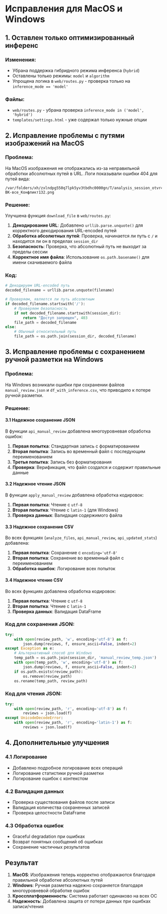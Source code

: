 # Исправления для MacOS и Windows

## 1. Оставлен только оптимизированный инференс

### Изменения:
- Убрана поддержка гибридного режима инференса (`hybrid`)
- Оставлены только режимы: `model` и `algorithm`
- Упрощена логика в `web/routes.py` - проверка только на `inference_mode == 'model'`

### Файлы:
- `web/routes.py` - убрана проверка `inference_mode in ('model', 'hybrid')`
- `templates/settings.html` - уже содержал только нужные опции

## 2. Исправление проблемы с путями изображений на MacOS

### Проблема:
На MacOS изображения не отображались из-за неправильной обработки абсолютных путей в URL.
Логи показывали ошибки 404 для путей вида:
```
/var/folders/xh/zxlndpg550q7lpk5yv3tbdhc0000gn/T/analysis_session_otvr48t7/BSImages/ВК-все_Конфликт132.png
```

### Решение:
Улучшена функция `download_file` в `web/routes.py`:

1. **Декодирование URL**: Добавлено `urllib.parse.unquote()` для корректного декодирования URL-encoded путей
2. **Обработка абсолютных путей**: Проверка, начинается ли путь с `/` и находится ли он в пределах `session_dir`
3. **Безопасность**: Проверка, что абсолютный путь не выходит за пределы сессии
4. **Корректное имя файла**: Использование `os.path.basename()` для имени скачиваемого файла

### Код:
```python
# Декодируем URL-encoded путь
decoded_filename = urllib.parse.unquote(filename)

# Проверяем, является ли путь абсолютным
if decoded_filename.startswith('/'):
    # Проверяем безопасность
    if not decoded_filename.startswith(session_dir):
        return "Доступ запрещен", 403
    file_path = decoded_filename
else:
    # Обычный относительный путь
    file_path = os.path.join(session_dir, decoded_filename)
```

## 3. Исправление проблемы с сохранением ручной разметки на Windows

### Проблема:
На Windows возникали ошибки при сохранении файлов `manual_review.json` и `df_with_inference.csv`, что приводило к потере ручной разметки.

### Решение:

#### 3.1 Надежное сохранение JSON
В функции `api_manual_review` добавлена многоуровневая обработка ошибок:

1. **Первая попытка**: Стандартная запись с форматированием
2. **Вторая попытка**: Запись во временный файл с последующим переименованием
3. **Третья попытка**: Запись без форматирования
4. **Проверка**: Верификация, что файл создался и содержит правильные данные

#### 3.2 Надежное чтение JSON
В функции `apply_manual_review` добавлена обработка кодировок:

1. **Первая попытка**: Чтение с `utf-8`
2. **Вторая попытка**: Чтение с `latin-1` (для Windows)
3. **Проверка данных**: Валидация содержимого файла

#### 3.3 Надежное сохранение CSV
Во всех функциях (`analyze_files`, `api_manual_review`, `api_updated_stats`) добавлена:

1. **Первая попытка**: Сохранение с `encoding='utf-8'`
2. **Вторая попытка**: Сохранение во временный файл с переименованием
3. **Обработка ошибок**: Логирование всех попыток

#### 3.4 Надежное чтение CSV
Во всех функциях добавлена обработка кодировок:

1. **Первая попытка**: Чтение с `utf-8`
2. **Вторая попытка**: Чтение с `latin-1`
3. **Проверка данных**: Валидация DataFrame

### Код для сохранения JSON:
```python
try:
    with open(review_path, 'w', encoding='utf-8') as f:
        json.dump(reviews, f, ensure_ascii=False, indent=2)
except Exception as e:
    # Альтернативный способ для Windows
    temp_path = os.path.join(session_dir, 'manual_review_temp.json')
    with open(temp_path, 'w', encoding='utf-8') as f:
        json.dump(reviews, f, ensure_ascii=False, indent=2)
    if os.path.exists(review_path):
        os.remove(review_path)
    os.rename(temp_path, review_path)
```

### Код для чтения JSON:
```python
try:
    with open(review_path, 'r', encoding='utf-8') as f:
        reviews = json.load(f)
except UnicodeDecodeError:
    with open(review_path, 'r', encoding='latin-1') as f:
        reviews = json.load(f)
```

## 4. Дополнительные улучшения

### 4.1 Логирование
- Добавлено подробное логирование всех операций
- Логирование статистики ручной разметки
- Логирование ошибок с контекстом

### 4.2 Валидация данных
- Проверка существования файлов после записи
- Валидация количества сохраненных записей
- Проверка целостности DataFrame

### 4.3 Обработка ошибок
- Graceful degradation при ошибках
- Возврат понятных сообщений об ошибках
- Сохранение частичных результатов

## Результат

1. **MacOS**: Изображения теперь корректно отображаются благодаря правильной обработке абсолютных путей
2. **Windows**: Ручная разметка надежно сохраняется благодаря многоуровневой обработке ошибок
3. **Кроссплатформенность**: Система работает одинаково на всех ОС
4. **Надежность**: Добавлена защита от потери данных при ошибках записи/чтения 